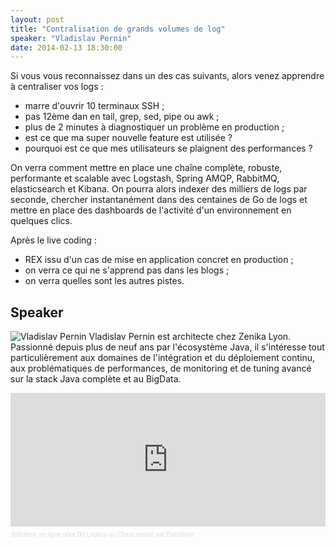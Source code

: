 ```yaml
---
layout: post
title: "Contralisation de grands volumes de log"
speaker: "Vladislav Pernin"
date: 2014-02-13 18:30:00
---
```


Si vous vous reconnaissez dans un des cas suivants, alors venez apprendre à centraliser vos logs :
* marre d'ouvrir 10 terminaux SSH ;
* pas 12ème dan en tail, grep, sed, pipe ou awk ;
* plus de 2 minutes à diagnostiquer un problème en production ;
* est ce que ma super nouvelle feature est utilisée ?
* pourquoi est ce que mes utilisateurs se plaignent des performances ?
 
On verra comment mettre en place une chaîne complète, robuste, performante et scalable avec Logstash, Spring AMQP, RabbitMQ, elasticsearch et Kibana.
On pourra alors indexer des milliers de logs par seconde, chercher instantanément dans des centaines de Go de logs et mettre en place des dashboards de l'activité d'un environnement en quelques clics.
 
Après le live coding :
* REX issu d'un cas de mise en application concret en production ;
* on verra ce qui ne s'apprend pas dans les blogs ;
* on verra quelles sont les autres pistes.

## Speaker
![Vladislav Pernin](https://lh4.googleusercontent.com/-RPV_WHyxnQo/AAAAAAAAAAI/AAAAAAAAAAA/VvIKBnjHpfI/s120-c/photo.jpg "Vladislav Pernin") Vladislav Pernin est architecte chez Zenika Lyon. Passionné depuis plus de neuf ans par l'écosystème Java, il s'intéresse tout particulièrement aux domaines de l'intégration et du déploiement continu, aux problématiques de performances, de monitoring et de tuning avancé sur la stack Java complète et au BigData.

<div style="width:100%; text-align:left;" ><iframe  src="https://www.eventbrite.fr/tickets-external?eid=9743508095&ref=etckt&v=2" frameborder="0" height="214" width="100%" vspace="0" hspace="0" marginheight="5" marginwidth="5" scrolling="auto" allowtransparency="true"></iframe><div style="font-family:Helvetica, Arial; font-size:10px; padding:5px 0 5px; margin:2px; width:100%; text-align:left;" ><a style="color:#ddd; text-decoration:none;" target="_blank" href="http://www.eventbrite.fr/r/etckt">Billetterie en ligne</a><span style="color:#ddd;"> pour </span><a style="color:#ddd; text-decoration:none;" target="_blank" href="https://www.eventbrite.fr/e/billets-du-legacy-au-cloud-9743508095?ref=etckt">Du Legacy au Cloud</a> <span style="color:#ddd;">réalisé par</span> <a style="color:#ddd; text-decoration:none;" target="_blank" href="http://www.eventbrite.fr?ref=etckt">Eventbrite</a></div></div>